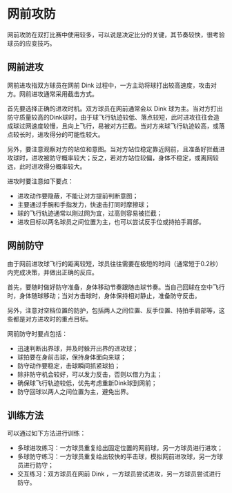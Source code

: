 # 网前攻防

网前攻防在双打比赛中使用较多，可以说是决定比分的关键，其节奏较快，很考验球员的应变技巧。

## 网前进攻

网前进攻指双方球员在网前 Dink 过程中，一方主动将球打出较高速度，攻击对方。网前进攻通常采用截击方式。

首先要选择正确的进攻时机。双方球员在网前通常会以 Dink 球为主。当对方打出防守质量较高的Dink球时，由于球飞行轨迹较低、落点较短，此时进攻往往会造成球过网速度较慢，且向上飞行，易被对方拦截。当对方来球飞行轨迹较高，或落点较长时，进攻得分的可能性较大。

另外，要注意观察对方的站位和意图。当对方站位稳定靠近网前，且准备好拦截进攻球时，进攻被防守概率较大；反之，若对方站位较偏，身体不稳定，或离网较远，此时进攻得分概率较大。

进攻时要注意如下要点：

* 进攻动作要隐蔽，不能让对方提前判断意图；
* 主要通过手腕和手指发力，快速击打同时摩擦球；
* 球的飞行轨迹通常以刚过网为宜，过高则容易被拦截；
* 进攻目标以两名球员之间位置为主，也可以尝试反手位或持拍手肩部。

## 网前防守
由于网前进攻球飞行的距离较短，球员往往需要在极短的时间（通常短于0.2秒）内完成决策，并做出正确的反应。

首先，要随时做好防守准备，身体移动节奏跟随击球节奏。当自己回球在空中飞行时，身体随球移动；当对方击球时，身体保持相对静止，准备防守反击。

另外，注意对空档位置的防护，包括两人之间位置、反手位置、持拍手肩部等，这些都是对方进攻时的重点目标。

网前防守时要点包括：

* 迅速判断出界球，并及时躲开出界的进攻球；
* 球拍要在身前击球，保持身体面向来球；
* 防守动作要稳定，击球瞬间抓紧球拍；
* 除非防守机会较好，可以发力反击，否则以借力为主；
* 确保球飞行轨迹较低，优先考虑重新Dink球到网前；
* 防守回球以两人之间位置为主，避免出界。

## 训练方法

可以通过如下方法进行训练：

* 多球进攻练习：一方球员重复给出固定位置的网前球，另一方球员进行进攻；
* 多球防守练习：一方球员重复给出较快的平击球，模拟网前进攻球，另一方球员进行防守；
* 交互练习：双方球员在网前 Dink ，一方球员尝试进攻，另一方球员尝试进行防守。 
